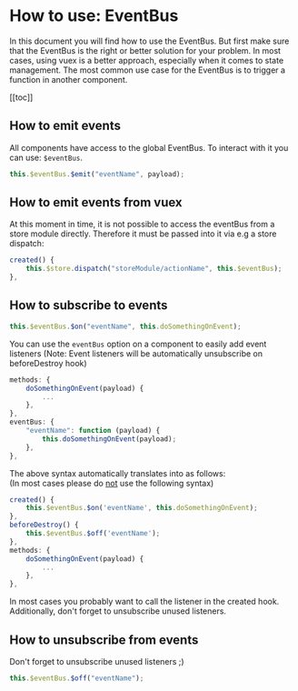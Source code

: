 # How to use: EventBus <Badge text="WIP" type="warn"/>

In this document you will find how to use the EventBus. But first make sure that the EventBus is the right or better solution for your problem. In most cases, using vuex is a better approach, especially when it comes to state management. The most common use case for the EventBus is to trigger a function in another component.

[[toc]]


## How to emit events

All components have access to the global EventBus. To interact with it you can use: `$eventBus`.

```js
this.$eventBus.$emit("eventName", payload);
```

## How to emit events from vuex

At this moment in time, it is not possible to access the eventBus from a store module directly. Therefore it must be passed into it via e.g a store dispatch:

```js
created() {
	this.$store.dispatch("storeModule/actionName", this.$eventBus);
},
```

## How to subscribe to events

```js
this.$eventBus.$on("eventName", this.doSomethingOnEvent);
```

You can use the `eventBus` option on a component to easily add event listeners (Note: Event listeners will be automatically unsubscribe on beforeDestroy hook)

```js
methods: {
	doSomethingOnEvent(payload) {
		...
	},
},
eventBus: {
	"eventName": function (payload) {
		this.doSomethingOnEvent(payload);
	},
},
```

The above syntax automatically translates into as follows: <br /> (In most cases please do <u>not</u> use the following syntax)

```js
created() {
	this.$eventBus.$on('eventName', this.doSomethingOnEvent);
},
beforeDestroy() {
	this.$eventBus.$off('eventName');
},
methods: {
	doSomethingOnEvent(payload) {
		...
	},
},
```

In most cases you probably want to call the listener in the created hook. Additionally, don't forget to unsubscribe unused listeners.

## How to unsubscribe from events

Don't forget to unsubscribe unused listeners ;)

```js
this.$eventBus.$off("eventName");
```
